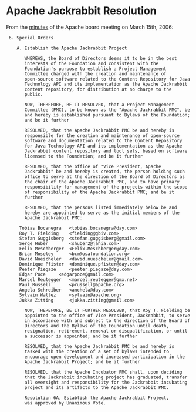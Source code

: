 <!--
   Licensed to the Apache Software Foundation (ASF) under one or more
   contributor license agreements.  See the NOTICE file distributed with
   this work for additional information regarding copyright ownership.
   The ASF licenses this file to You under the Apache License, Version 2.0
   (the "License"); you may not use this file except in compliance with
   the License.  You may obtain a copy of the License at

       http://www.apache.org/licenses/LICENSE-2.0

   Unless required by applicable law or agreed to in writing, software
   distributed under the License is distributed on an "AS IS" BASIS,
   WITHOUT WARRANTIES OR CONDITIONS OF ANY KIND, either express or implied.
   See the License for the specific language governing permissions and
   limitations under the License.
-->

Apache Jackrabbit Resolution
============================
From the [minutes](http://www.apache.org/foundation/records/minutes/2006/board_minutes_2006_03_15.txt) of the Apache board meeting on March 15th, 2006:


     6. Special Orders
    
        A. Establish the Apache Jackrabbit Project
    
           WHEREAS, the Board of Directors deems it to be in the best
           interests of the Foundation and consistent with the
           Foundation's purpose to establish a Project Management
           Committee charged with the creation and maintenance of
           open-source software related to the Content Repository for Java
           Technology API and its implementation as the Apache Jackrabbit
           content repository, for distribution at no charge to the
           public.
    
           NOW, THEREFORE, BE IT RESOLVED, that a Project Management
           Committee (PMC), to be known as the "Apache Jackrabbit PMC", be
           and hereby is established pursuant to Bylaws of the Foundation;
           and be it further
    
           RESOLVED, that the Apache Jackrabbit PMC be and hereby is
           responsible for the creation and maintenance of open-source
           software and documentation related to the Content Repository
           for Java Technology API and its implementation as the Apache
           Jackrabbit content repository and tool sets, based on software
           licensed to the Foundation; and be it further
    
           RESOLVED, that the office of "Vice President, Apache
           Jackrabbit" be and hereby is created, the person holding such
           office to serve at the direction of the Board of Directors as
           the chair of the Apache Jackrabbit PMC, and to have primary
           responsibility for management of the projects within the scope
           of responsibility of the Apache Jackrabbit PMC; and be it
           further
    
           RESOLVED, that the persons listed immediately below be and
           hereby are appointed to serve as the initial members of the
           Apache Jackrabbit PMC:
    
    	 Tobias Bocanegra   <tobias.bocanegra@day.com>
    	 Roy T. Fielding    <fielding@gbiv.com>
    	 Stefan Guggisberg  <stefan.guggisberg@gmail.com>
    	 Serge Huber	    <shuber2@jahia.com>
    	 Felix Meschberger  <Felix.Meschberger@day.com>
    	 Brian Moseley	    <bcm@osafoundation.org>
    	 David Nuescheler   <david.nuescheler@gmail.com>
    	 Dominique Pfister  <dominique.pfister@day.com>
    	 Peeter Piegaze     <peeter.piegaze@day.com>
    	 Edgar Poce	    <edgarpoce@gmail.com>
    	 Marcel Reutegger   <marcel.reutegger@gmx.net>
    	 Paul Russell	    <prussell@apache.org>
    	 Angela Schreiber   <anchela@day.com>
    	 Sylvain Wallez     <sylvain@apache.org>
    	 Jukka Zitting	    <jukka.zitting@gmail.com>
    
           NOW, THEREFORE, BE IT FURTHER RESOLVED, that Roy T. Fielding be
           appointed to the office of Vice President, Jackrabbit, to serve
           in accordance with and subject to the direction of the Board of
           Directors and the Bylaws of the Foundation until death,
           resignation, retirement, removal or disqualification, or until
           a successor is appointed; and be it further
    
           RESOLVED, that the Apache Jackrabbit PMC be and hereby is
           tasked with the creation of a set of bylaws intended to
           encourage open development and increased participation in the
           Apache Jackrabbit Project; and be it further
    
           RESOLVED, that the Apache Incubator PMC shall, upon deciding
           that the Jackrabbit incubating project has graduated, transfer
           all oversight and responsibility for the Jackrabbit incubating
           project and its artifacts to the Apache Jackrabbit PMC.
    
           Resolution 6A, Establish the Apache Jackrabbit Project,
           was approved by Unanimous Vote.

